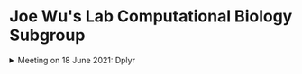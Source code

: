 # Joe Wu's Lab Computational Biology Subgroup  

<details>  
<summary> Meeting on 18 June 2021: Dplyr </summary>  

### Meeting on 18 June 2021  
#### R package for the Month: dplyr  

Packages Required:  
```
require(tidyverse)
require(dplyr)
require(ggplot2)
```  
  
You can run the following codes in Rstudio. For installation of Rstudio, kindly follow the tutorial here (https://www.rstudio.com/).  It is free.  
Once you have Rstudio opened, kindly download the following packages by typing the commands:  
```
install.packages(tidyverse)
install.packages(dplyr)
install.packages(ggplot2)
```  


  
##### Goal: Transform single-cell RNA-seq metadata into Pie and Donut Plot  
```
### loading packages installed in the previous stages
require(tidyverse)
require(dplyr)
require(ggplot2)

### read in the metadata downloaded from NCBI
### the file needs to be in the same directory.
### To check, type the command after this line:
### getwd()
### Eg: mine is "Document/"
### This means that you are in the C:/Document Folder
### Download tissueadded_GSE165837_CARE_ATAC_merged_umap_cluster_labels.tsv into C:/Document, and you can run the code.

data = read.table("tissueadded_GSE165837_CARE_ATAC_merged_umap_cluster_labels.tsv",header=TRUE,sep="\t")
summary(data)
head(data)


### Summarize the data according to your questions
### Filter: Subset row that satisfy equation
### group_by: arrange rows based on specific groups
### count: count the number of occurence
### arrange: sort / order the frame based on specific values
### mutate: add new columns to the existing data frame

### Question 1: To count the cell types in LV only
celltype.for.LV = data %>% filter(tissue == "LV") %>% group_by(Cluster) %>% count() 

### Question 2: To count the cell types in RV only
celltype.for.RV = data %>%  filter(tissue == "RV") %>%  group_by(Cluster) %>% count() 

### Question 3: To count the cell types in both LV and RV only
celltype.for.RV.and.LV = data %>%  group_by(tissue, Cluster) %>% count() 


### We want to plot the Donut for the LV composition  
celltype.for.LV = data %>%  filter(tissue == "LV") %>%  group_by(Cluster) %>%  count() %>%  ungroup()%>%  arrange(desc(n)) %>% mutate(percentage = round(n/sum(n),4)*100)
		 

### Now we are ready to plot  Pie
p1 <- ggplot(data = celltype.for.LV, aes(x = "", y = percentage, fill = Cluster))
p1 <- p1 + geom_bar(stat = "identity")+ coord_polar("y", start = 200) 
p1 <- p1 + theme_void() + scale_fill_brewer(palette = "Paired")

### Now we are ready to plot Donut plot
p1 <- ggplot(data = celltype.for.LV, aes(x = 2, y = percentage, fill = Cluster))
p1 <- p1 + geom_bar(stat = "identity")
p1 <- p1 + coord_polar("y", start = 200)
p1 <- p1 + theme_void()
p1 <- p1 + scale_fill_brewer(palette = "Paired") + xlim(.2,2.5)
p1 <- p1 + annotate(geom = 'text', x = 0.3, y = 0, label = "Cell Type Composition in LV")
print(p1)

```  

###### Expected Output:  
![Donut Plot](https://github.com/lwtan90/computational_biology_subgroup/blob/main/data/Meeting_20210618/donut.png)  

</details>  






 
